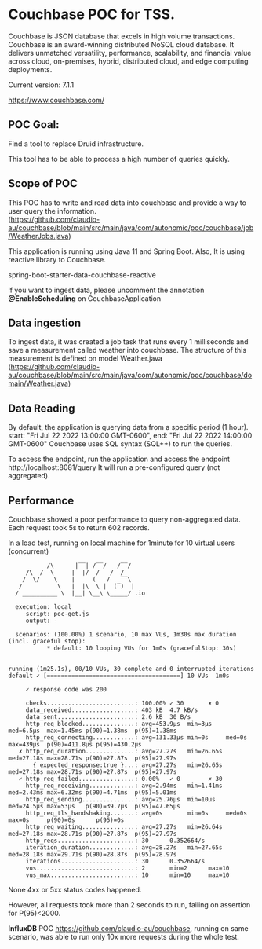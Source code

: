 # Couchbase POC for TSS.

Couchbase is JSON database that excels in high volume transactions. 
Couchbase is an award-winning distributed NoSQL cloud database. It delivers unmatched versatility, performance, scalability, and financial value across cloud, on-premises, hybrid, distributed cloud, and edge computing deployments.

Current version: 7.1.1

https://www.couchbase.com/

## POC Goal:

Find a tool to replace Druid infrastructure.

This tool has to be able to process a high number of queries quickly.


## Scope of POC

This POC has to write and read data into couchbase and provide a way to user query the information.  
(https://github.com/claudio-au/couchbase/blob/main/src/main/java/com/autonomic/poc/couchbase/job/WeatherJobs.java)

This application is running using Java 11 and Spring Boot.
Also, It is using reactive library to Couchbase.

spring-boot-starter-data-couchbase-reactive

if you want to ingest data, please uncomment the annotation **@EnableScheduling** on CouchbaseApplication

## Data ingestion

To ingest data, it was created a job task that runs every 1 milliseconds
and save a measurement called weather into couchbase.
The structure of this measurement is defined on model Weather.java (https://github.com/claudio-au/couchbase/blob/main/src/main/java/com/autonomic/poc/couchbase/domain/Weather.java)

## Data Reading

By default, the application is querying data from a specific period (1 hour).
start: "Fri Jul 22 2022 13:00:00 GMT-0600", end: "Fri Jul 22 2022 14:00:00 GMT-0600"
Couchbase uses SQL syntax (SQL++) to run the queries.

To access the endpoint,
run the application and access the endpoint http://localhost:8081/query
It will run a pre-configured query (not aggregated).


## Performance
Couchbase showed a poor performance to query non-aggregated data.
Each request took 5s to return 602 records.

In a load test, running on local machine for 1minute for 10 virtual users (concurrent)
```shell
           /\      |‾‾| /‾‾/   /‾‾/   
     /\  /  \     |  |/  /   /  /    
    /  \/    \    |     (   /   ‾‾\  
   /          \   |  |\  \ |  (‾)  | 
  / __________ \  |__| \__\ \_____/ .io

  execution: local
     script: poc-get.js
     output: -

  scenarios: (100.00%) 1 scenario, 10 max VUs, 1m30s max duration (incl. graceful stop):
           * default: 10 looping VUs for 1m0s (gracefulStop: 30s)


running (1m25.1s), 00/10 VUs, 30 complete and 0 interrupted iterations
default ✓ [======================================] 10 VUs  1m0s

     ✓ response code was 200

     checks.........................: 100.00% ✓ 30       ✗ 0   
     data_received..................: 403 kB  4.7 kB/s
     data_sent......................: 2.6 kB  30 B/s
     http_req_blocked...............: avg=453.9µs  min=3µs    med=6.5µs  max=1.45ms p(90)=1.38ms  p(95)=1.38ms 
     http_req_connecting............: avg=131.33µs min=0s     med=0s     max=439µs  p(90)=411.8µs p(95)=430.2µs
   ✗ http_req_duration..............: avg=27.27s   min=26.65s med=27.18s max=28.71s p(90)=27.87s  p(95)=27.97s 
       { expected_response:true }...: avg=27.27s   min=26.65s med=27.18s max=28.71s p(90)=27.87s  p(95)=27.97s 
   ✓ http_req_failed................: 0.00%   ✓ 0        ✗ 30  
     http_req_receiving.............: avg=2.94ms   min=1.41ms med=2.43ms max=6.32ms p(90)=4.71ms  p(95)=5.01ms 
     http_req_sending...............: avg=25.76µs  min=10µs   med=24.5µs max=53µs   p(90)=39.7µs  p(95)=47.65µs
     http_req_tls_handshaking.......: avg=0s       min=0s     med=0s     max=0s     p(90)=0s      p(95)=0s     
     http_req_waiting...............: avg=27.27s   min=26.64s med=27.18s max=28.71s p(90)=27.87s  p(95)=27.97s 
     http_reqs......................: 30      0.352664/s
     iteration_duration.............: avg=28.27s   min=27.65s med=28.18s max=29.71s p(90)=28.87s  p(95)=28.97s 
     iterations.....................: 30      0.352664/s
     vus............................: 2       min=2      max=10
     vus_max........................: 10      min=10     max=10
```

None 4xx or 5xx status codes happened.

However, all requests took more than 2 seconds to run, failing on assertion for P(95)<2000.

**InfluxDB** POC https://github.com/claudio-au/couchbase, running on same scenario, was able to run only 10x more requests during the whole test.

